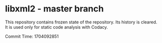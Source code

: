 # libxml2 - master branch

This repository contains frozen state of the repository.
Its history is cleared. It is used only for static code
analysis with Codacy.

Commit Time: 1704092851